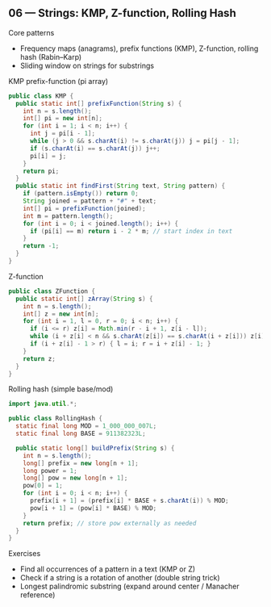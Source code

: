 ## 06 — Strings: KMP, Z-function, Rolling Hash

Core patterns
- Frequency maps (anagrams), prefix functions (KMP), Z-function, rolling hash (Rabin–Karp)
- Sliding window on strings for substrings

KMP prefix-function (pi array)
```java
public class KMP {
  public static int[] prefixFunction(String s) {
    int n = s.length();
    int[] pi = new int[n];
    for (int i = 1; i < n; i++) {
      int j = pi[i - 1];
      while (j > 0 && s.charAt(i) != s.charAt(j)) j = pi[j - 1];
      if (s.charAt(i) == s.charAt(j)) j++;
      pi[i] = j;
    }
    return pi;
  }
  public static int findFirst(String text, String pattern) {
    if (pattern.isEmpty()) return 0;
    String joined = pattern + "#" + text;
    int[] pi = prefixFunction(joined);
    int m = pattern.length();
    for (int i = 0; i < joined.length(); i++) {
      if (pi[i] == m) return i - 2 * m; // start index in text
    }
    return -1;
  }
}
```

Z-function
```java
public class ZFunction {
  public static int[] zArray(String s) {
    int n = s.length();
    int[] z = new int[n];
    for (int i = 1, l = 0, r = 0; i < n; i++) {
      if (i <= r) z[i] = Math.min(r - i + 1, z[i - l]);
      while (i + z[i] < n && s.charAt(z[i]) == s.charAt(i + z[i])) z[i]++;
      if (i + z[i] - 1 > r) { l = i; r = i + z[i] - 1; }
    }
    return z;
  }
}
```

Rolling hash (simple base/mod)
```java
import java.util.*;

public class RollingHash {
  static final long MOD = 1_000_000_007L;
  static final long BASE = 911382323L;

  public static long[] buildPrefix(String s) {
    int n = s.length();
    long[] prefix = new long[n + 1];
    long power = 1;
    long[] pow = new long[n + 1];
    pow[0] = 1;
    for (int i = 0; i < n; i++) {
      prefix[i + 1] = (prefix[i] * BASE + s.charAt(i)) % MOD;
      pow[i + 1] = (pow[i] * BASE) % MOD;
    }
    return prefix; // store pow externally as needed
  }
}
```

Exercises
- Find all occurrences of a pattern in a text (KMP or Z)
- Check if a string is a rotation of another (double string trick)
- Longest palindromic substring (expand around center / Manacher reference)


